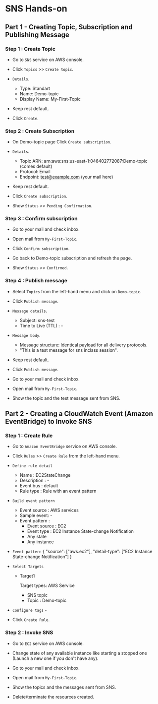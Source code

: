 # SNS Hands-on

## Part 1 - Creating Topic, Subscription and Publishing Message

### Step 1 : Create Topic

- Go to `SNS` service on AWS console.

- Click `Topics` >> `Create topic`.

- `Details`.
    - Type: Standart
    - Name: Demo-topic
    - Display Name: My-First-Topic

- Keep rest default.

- Click `Create`.

### Step 2 : Create Subscription

- On Demo-topic page Click `Create subscription`.

- `Details`.
    - Topic ARN: arn:aws:sns:us-east-1:046402772087:Demo-topic (comes default)
    - Protocol: Email
    - Endpoint: test@example.com (your mail here)

- Keep rest default.

- Click `Create subscription`.

- Show `Status` >> `Pending Confirmation`.

### Step 3 : Confirm subscription

- Go to your mail and check inbox.

- Open mail from `My-First-Topic`.

- Click `Confirm subscription`.

- Go back to Demo-topic subscription and refresh the page.

- Show `Status` >> `Confirmed`.

### Step 4 : Publish message

- Select `Topics` from the left-hand menu and click on `Demo-topic`.

- Click `Publish message`.

- `Message details`.
    - Subject: sns-test
    - Time to Live (TTL) : -

- `Message body`.
    - Message structure: Identical payload for all delivery protocols.
    - "This is a test message for sns inclass session".

- Keep rest default.

- Click `Publish message`.

- Go to your mail and check inbox.

- Open mail from `My-First-Topic`.

- Show the topic and the test message sent from SNS.

## Part 2 - Creating a CloudWatch Event (Amazon EventBridge) to Invoke SNS 

### Step 1 : Create Rule

- Go to `Amazon EventBridge` service on AWS console.

- Click `Rules` >> `Create Rule` from the left-hand menu.

- `Define rule detail`
    - Name : EC2StateChange
    - Description : -
    - Event bus : default
    - Rule type : Rule with an event pattern

- `Build event pattern`
    - Event source : AWS services
    - Sample event: -
    - Event pattern :
      - Event source : EC2
      - Event type : EC2 Instance State-change Notification
      - Any state
      - Any instance
- `Event pattern`
{
  "source": ["aws.ec2"],
  "detail-type": ["EC2 Instance State-change Notification"]
}
- `Select Targets`
    - Target1

      Target types: AWS Service
        - SNS topic
        - Topic : Demo-topic
    
- `Configure tags` -

- Click `Create Rule`.

### Step 2 : Invoke SNS

- Go to `EC2` service on AWS console.

- Change state of any available instance like starting a stopped one (Launch a new one if you don't have any).

- Go to your mail and check inbox.

- Open mail from `My-First-Topic`.

- Show the topics and the messages sent from SNS.

- Delete/terminate the resources created.
